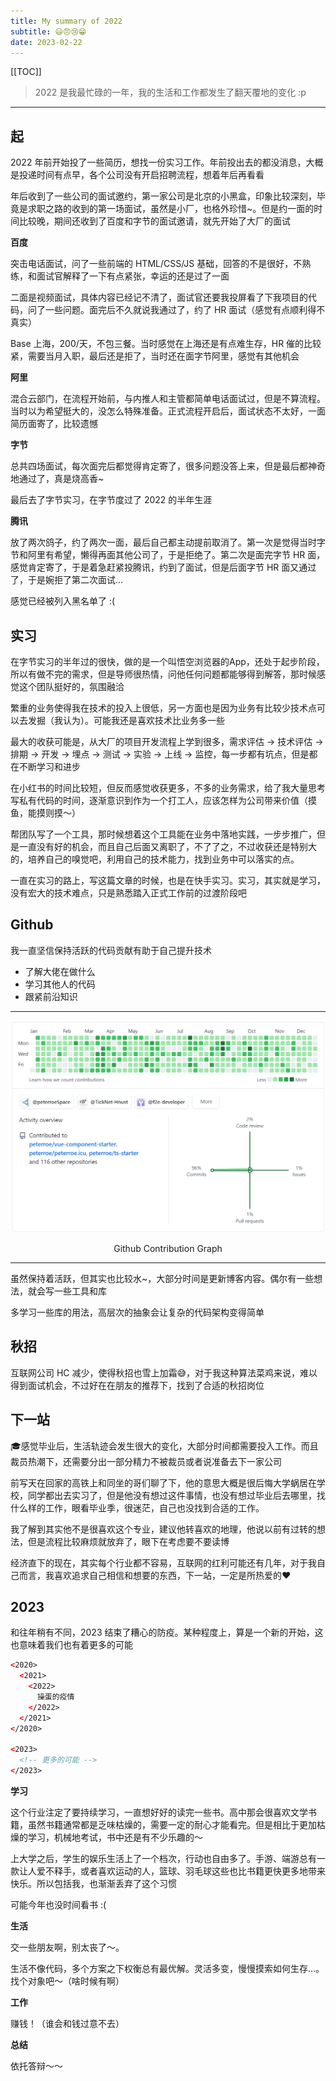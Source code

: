 ```yaml
---
title: My summary of 2022
subtitle: 😃😠😢😁
date: 2023-02-22
---
```


[[TOC]]

> 2022 是我最忙碌的一年，我的生活和工作都发生了翻天覆地的变化 :p

---

## 起

2022 年前开始投了一些简历，想找一份实习工作。年前投出去的都没消息，大概是投递时间有点早，各个公司没有开启招聘流程，想着年后再看看

年后收到了一些公司的面试邀约，第一家公司是北京的小黑盒，印象比较深刻，毕竟是求职之路的收到的第一场面试，虽然是小厂，也格外珍惜~。但是约一面的时间比较晚，期间还收到了百度和字节的面试邀请，就先开始了大厂的面试

**百度**

突击电话面试，问了一些前端的 HTML/CSS/JS 基础，回答的不是很好，不熟练，和面试官解释了一下有点紧张，幸运的还是过了一面

二面是视频面试，具体内容已经记不清了，面试官还要我投屏看了下我项目的代码，问了一些问题。面完后不久就说我通过了，约了 HR 面试（感觉有点顺利得不真实）

Base 上海，200/天，不包三餐。当时感觉在上海还是有点难生存，HR 催的比较紧，需要当月入职，最后还是拒了，当时还在面字节阿里，感觉有其他机会

**阿里**

混合云部门，在流程开始前，与内推人和主管都简单电话面试过，但是不算流程。当时以为希望挺大的，没怎么特殊准备。正式流程开启后，面试状态不太好，一面简历面寄了，比较遗憾

**字节**

总共四场面试，每次面完后都觉得肯定寄了，很多问题没答上来，但是最后都神奇地通过了，真是烧高香~

最后去了字节实习，在字节度过了 2022 的半年生涯

**腾讯**

放了两次鸽子，约了两次一面，最后自己都主动提前取消了。第一次是觉得当时字节和阿里有希望，懒得再面其他公司了，于是拒绝了。第二次是面完字节 HR 面，感觉肯定寄了，于是着急赶紧投腾讯，约到了面试，但是后面字节 HR 面又通过了，于是婉拒了第二次面试...

感觉已经被列入黑名单了 :(

## 实习

在字节实习的半年过的很快，做的是一个叫悟空浏览器的App，还处于起步阶段，所以有做不完的需求，但是导师很热情，问他任何问题都能够得到解答，那时候感觉这个团队挺好的，氛围融洽

繁重的业务使得我在技术的投入上很低，另一方面也是因为业务有比较少技术点可以去发掘（我认为）。可能我还是喜欢技术比业务多一些

最大的收获可能是，从大厂的项目开发流程上学到很多，需求评估 -> 技术评估 -> 排期 -> 开发 -> 埋点 -> 测试 -> 实验 -> 上线 -> 监控，每一步都有坑点，但是都在不断学习和进步

在小红书的时间比较短，但反而感觉收获更多，不多的业务需求，给了我大量思考写私有代码的时间，逐渐意识到作为一个打工人，应该怎样为公司带来价值（摸鱼，能摸则摸～）

帮团队写了一个工具，那时候想着这个工具能在业务中落地实践，一步步推广，但是一直没有好的机会，而且自己后面又离职了，不了了之，不过收获还是特别大的，培养自己的嗅觉吧，利用自己的技术能力，找到业务中可以落实的点。

一直在实习的路上，写这篇文章的时候，也是在快手实习。实习，其实就是学习，没有宏大的技术难点，只是熟悉踏入正式工作前的过渡阶段吧

## Github

我一直坚信保持活跃的代码贡献有助于自己提升技术

* 了解大佬在做什么
* 学习其他人的代码
* 跟紧前沿知识

---

![img](https://raw.githubusercontent.com/peterroe/static-img/master/20230110000901.png)

<p align="center">
  <uil-github-alt display="inline" mr-1/>
  Github <span text-green-600>Contribution</span> Graph
</p>

---

虽然保持着活跃，但其实也比较水~，大部分时间是更新博客内容。偶尔有一些想法，就会写一些工具和库

多学习一些库的用法，高层次的抽象会让复杂的代码架构变得简单

## 秋招

互联网公司 HC 减少，使得秋招也雪上加霜😅，对于我这种算法菜鸡来说，难以得到面试机会，不过好在在朋友的推荐下，找到了合适的秋招岗位

## 下一站

🎓感觉毕业后，生活轨迹会发生很大的变化，大部分时间都需要投入工作。而且裁员热潮下，还需要分出一部分精力不被裁员或者说准备去下一家公司

前写天在回家的高铁上和同坐的哥们聊了下，他的意思大概是很后悔大学蜗居在学校，同学都出去实习了，但是他没有想过这件事情，也没有想过毕业后去哪里，找什么样的工作，眼看毕业季，很迷茫，自己也没找到合适的工作。

我了解到其实他不是很喜欢这个专业，建议他转喜欢的地理，他说以前有过转的想法，但是流程比较麻烦就放弃了，眼下在考虑要不要读博

经济直下的现在，其实每个行业都不容易，互联网的红利可能还有几年，对于我自己而言，我喜欢追求自己相信和想要的东西，下一站，一定是所热爱的❤

## 2023

和往年稍有不同，2023 结束了糟心的防疫。某种程度上，算是一个新的开始，这也意味着我们也有着更多的可能

```html
<2020>
  <2021>
    <2022>
      操蛋的疫情
    </2022>
  </2021>
</2020>

<2023>
  <!-- 更多的可能 -->
</2023>
```

**学习**

这个行业注定了要持续学习，一直想好好的读完一些书。高中那会很喜欢文学书籍，虽然书籍通常都是乏味枯燥的，需要一定的耐心才能看完。但是相比于更加枯燥的学习，机械地考试，书中还是有不少乐趣的～

上大学之后，学生的娱乐生活上了一个档次，行动也自由多了。手游、端游总有一款让人爱不释手，或者喜欢运动的人，篮球、羽毛球这些也比书籍更快更多地带来快乐。所以包括我，也渐渐丢弃了这个习惯

可能今年也没时间看书 :(

**生活**

交一些朋友啊，别太丧了～。

生活不像代码，多个方案之下权衡总有最优解。灵活多变，慢慢摸索如何生存...。找个对象吧～（啥时候有啊）

**工作**

赚钱！（谁会和钱过意不去）

**总结**

依托答辩～～